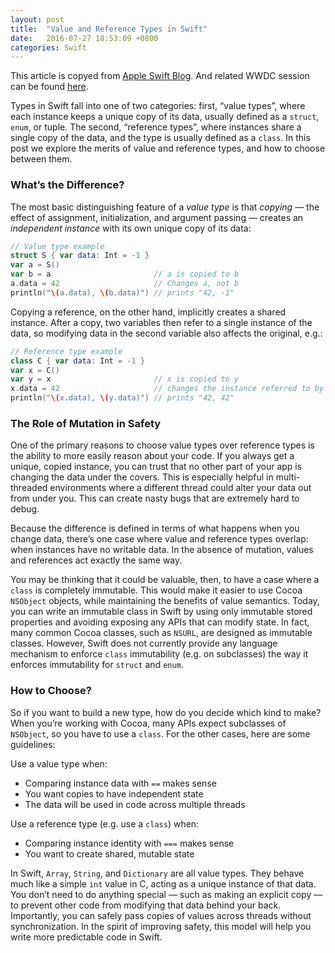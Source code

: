 ```yaml
---
layout: post
title:  "Value and Reference Types in Swift"
date:   2016-07-27 18:53:09 +0800
categories: Swift
---
```


This article is copyed from [Apple Swift Blog](https://developer.apple.com/swift/blog/?id=10).
And related WWDC session can be found [here](https://developer.apple.com/videos/play/wwdc2015/414/).

Types in Swift fall into one of two categories: first, “value types”, where each instance keeps a unique copy of its data, usually defined as a `struct`, `enum`, or tuple. The second, “reference types”, where instances share a single copy of the data, and the type is usually defined as a `class`. In this post we explore the merits of value and reference types, and how to choose between them.

### What’s the Difference?

The most basic distinguishing feature of a _value type_ is that _copying_ — the effect of assignment, initialization, and argument passing — creates an _independent instance_ with its own unique copy of its data:

``` swift
// Value type example
struct S { var data: Int = -1 }
var a = S()
var b = a						// a is copied to b
a.data = 42						// Changes a, not b
println("\(a.data), \(b.data)")	// prints "42, -1"
```

Copying a reference, on the other hand, implicitly creates a shared instance. After a copy, two variables then refer to a single instance of the data, so modifying data in the second variable also affects the original, e.g.:

``` swift
// Reference type example
class C { var data: Int = -1 }
var x = C()
var y = x						// x is copied to y
x.data = 42						// changes the instance referred to by x (and y)
println("\(x.data), \(y.data)")	// prints "42, 42"
```

### The Role of Mutation in Safety

One of the primary reasons to choose value types over reference types is the ability to more easily reason about your code. If you always get a unique, copied instance, you can trust that no other part of your app is changing the data under the covers. This is especially helpful in multi-threaded environments where a different thread could alter your data out from under you. This can create nasty bugs that are extremely hard to debug.

Because the difference is defined in terms of what happens when you change data, there’s one case where value and reference types overlap: when instances have no writable data. In the absence of mutation, values and references act exactly the same way.

You may be thinking that it could be valuable, then, to have a case where a `class` is completely immutable. This would make it easier to use Cocoa `NSObject` objects, while maintaining the benefits of value semantics. Today, you can write an immutable class in Swift by using only immutable stored properties and avoiding exposing any APIs that can modify state. In fact, many common Cocoa classes, such as `NSURL`, are designed as immutable classes. However, Swift does not currently provide any language mechanism to enforce `class` immutability (e.g. on subclasses) the way it enforces immutability for `struct` and `enum`.

### How to Choose?

So if you want to build a new type, how do you decide which kind to make? When you’re working with Cocoa, many APIs expect subclasses of `NSObject`, so you have to use a `class`. For the other cases, here are some guidelines:

Use a value type when:

* Comparing instance data with `==` makes sense
* You want copies to have independent state
* The data will be used in code across multiple threads

Use a reference type (e.g. use a `class`) when:

* Comparing instance identity with `===` makes sense
* You want to create shared, mutable state

In Swift, `Array`, `String`, and `Dictionary` are all value types. They behave much like a simple `int` value in C, acting as a unique instance of that data. You don’t need to do anything special — such as making an explicit copy — to prevent other code from modifying that data behind your back. Importantly, you can safely pass copies of values across threads without synchronization. In the spirit of improving safety, this model will help you write more predictable code in Swift.

